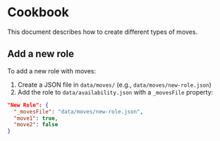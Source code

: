# Cookbook

This document describes how to create different types of moves.

## Add a new role

To add a new role with moves:

1. Create a JSON file in `data/moves/` (e.g., `data/moves/new-role.json`)
2. Add the role to `data/availability.json` with a `_movesFile` property:

```json
"New Role": {
  "_movesFile": "data/moves/new-role.json",
  "move1": true,
  "move2": false
}
```

